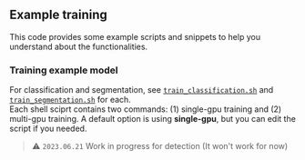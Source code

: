 ## Example training

This code provides some example scripts and snippets to help you understand about the functionalities.

### Training example model

For classification and segmentation, see [`train_classification.sh`](./train_classification.sh) and [`train_segmentation.sh`](./train_segmentation.sh) for each.  
Each shell sciprt contains two commands: (1) single-gpu training and (2) multi-gpu training.
A default option is using **single-gpu**, but you can edit the script if you needed.

> :warning: `2023.06.21` Work in progress for detection (It won't work for now)